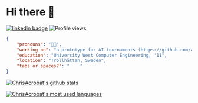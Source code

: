 # Hi there 👋
[![linkedin badge](https://img.shields.io/badge/Christoffer_Olofsson-LinkedIn?color=blue&&logo=linkedin)](https://www.linkedin.com/in/christofferolofsson/)
![Profile views](https://komarev.com/ghpvc/?username=ChrisAcrobat)

```json
{
	"pronouns": "👨‍💻",
	"working on": "a prototype for AI tournaments (https://github.com/AI-Tournaments)",
	"education": "University West Computer Engineering, '11",
	"location": "Trollhättan, Sweden",
	"tabs or spaces?": "	"
}
```

[![ChrisAcrobat's github stats](https://github-readme-stats.vercel.app/api?username=ChrisAcrobat&count_private=true&show_icons=true)](github-readme-stats.vercel.app)

[![ChrisAcrobat's most used languages](https://github-readme-stats.vercel.app/api/top-langs?username=ChrisAcrobat&show_icons=true&layout=compact)](github-readme-stats.vercel.app)

<!--
- 🔭 I’m currently working on ...
- 🌱 I’m currently learning ...
- 👯 I’m looking to collaborate on ...
- 🤔 I’m looking for help with ...
- 💬 Ask me about ...
- 📫 How to reach me: ...
- 😄 Pronouns: ...
- ⚡ Fun fact: ...
-->
